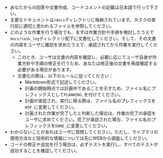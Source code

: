 - あなたからの回答や文書作成、コードコメントの記載は日本語で行って下さい。
- 主要なドキュメントは`/docs`ディレクトリに格納されています。タスクの実行前に適切と思われるファイルを参照してください。
- どのような作業を行う場合でも、まずは作業方針や手順を検討したうえで`docs/task_log`ディレクトリ配下に文書化してください。そして、その文書の内容をユーザに確認を求めたうえで、承認されてから作業を実行してください。
  - このとき、ユーザは文書の内容を確認し、必要に応じてユーザ自身が作業方針や手順の修正を行うため、あなたは修正後の文書を再度確認する必要がある場合があります。
  - 文書化の際は、以下のルールに従ってください：
    - Markdown形式で記述してください。
    - 計画の開始時点では計画中であることを示すため、ファイル名にプレフィックスとして`PLANNING_`を付けてください。
    - 計画が承認され、実行に移る際は、ファイル名のプレフィックスを`WIP_`に変更してください。
    - 計画された作業が完了したと判断した場合は、作業の完了の承認をユーザに求めてください。完了が承認された場合、ファイル名のプレフィックスを`DONE_`に変更してください。
- わからないことがあればユーザに質問してください。ただし、ライブラリの使用方法など技術的な情報については先にWEBから調査してください。
- コードの修正や追加を行う場合は、必ずテストを実行し、すべてのテストが成功することを確認してください。